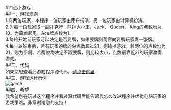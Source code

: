#21点小游戏  
##一、游戏规则  
1.有两位玩家，本程序一位玩家由用户扮演，另一位玩家由计算机扮演。  
2.为每一位玩家取一副扑克牌，除掉大小王，Jack、 Queen、 King的点数均为10。为简单起见，Ace牌点数为1。  
3.每轮开始前玩家可以决定是否要牌，如果要牌则荷官向要牌玩家发一张牌。  
4.每一轮结束后，若有玩家的牌的总点数超过21，则输掉游戏。若两位的点数均为21，则为平局。若两位均决定不再要牌，则比较大小，点数最靠近21的玩家赢得游戏。  
##二、代码  
如果您想查看此游戏程序源代码，[请点击这里](https://raw.githubusercontent.com/wuyuqiao/computationalphysics_N2013301020142/master/Interesting-Programs/21%E7%82%B9%E6%B8%B8%E6%88%8F.py)   
##三、游戏运行示例  
![game](https://raw.githubusercontent.com/wuyuqiao/computationalphysics_N2013301020142/master/Interesting-Programs/P.png)  
##四、希望  
我希望您在玩过这个程序并看过源代码后能告诉我怎么改进程序并优化电脑玩家的游戏策略。非常谢谢您的支持！
